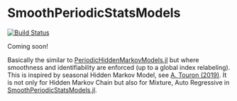 # SmoothPeriodicStatsModels

[![Build Status](https://github.com/dmetivie/SmoothPeriodicStatsModels.jl/actions/workflows/CI.yml/badge.svg?branch=master)](https://github.com/dmetivie/SmoothPeriodicStatsModels.jl/actions/workflows/CI.yml?query=branch%3Amaster)

Coming soon!

Basically the similar to [PeriodicHiddenMarkovModels.jl](https://github.com/dmetivie/PeriodicHiddenMarkovModels.jl) but where smoothness and identifiability are enforced (up to a global index relabeling). 
This is inspired by seasonal Hidden Markov Model, see [A. Touron (2019)](https://link.springer.com/article/10.1007/s11222-019-09854-4).
It is not only for Hidden Markov Chain but also for Mixture, Auto Regressive in [SmoothPeriodicStatsModels.jl](https://github.com/dmetivie/SmoothPeriodicStatsModels.jl).
